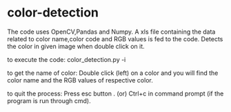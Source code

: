 # color-detection

The code uses OpenCV,Pandas and Numpy.
A xls file containing the data related to color name,color code and RGB values is fed to the code.
Detects the color in given image when double click on it.

to execute the code:
color_detection.py -i <image file name with extension>
  
to get the name of color:
Double click (left) on a color and you will find the color name and the RGB values of respective color.

to quit the process:
Press esc button .
(or)
Ctrl+c in command prompt (if the program is run through cmd).
